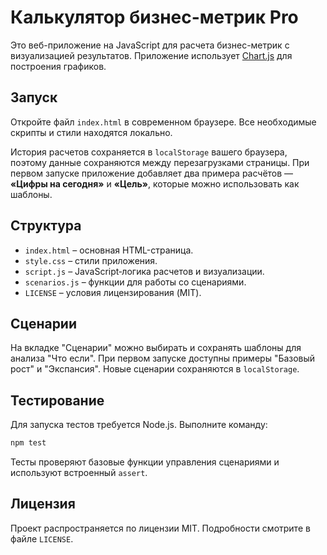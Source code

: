 # Калькулятор бизнес-метрик Pro

Это веб-приложение на JavaScript для расчета бизнес-метрик с визуализацией результатов. Приложение использует [Chart.js](https://www.chartjs.org/) для построения графиков.

## Запуск

Откройте файл `index.html` в современном браузере. Все необходимые скрипты и стили находятся локально.

История расчетов сохраняется в `localStorage` вашего браузера, поэтому данные сохраняются между перезагрузками страницы.
При первом запуске приложение добавляет два примера расчётов — **«Цифры на сегодня»** и **«Цель»**, которые можно использовать как шаблоны.

## Структура

- `index.html` – основная HTML-страница.
- `style.css` – стили приложения.
- `script.js` – JavaScript‑логика расчетов и визуализации.
- `scenarios.js` – функции для работы со сценариями.
- `LICENSE` – условия лицензирования (MIT).

## Сценарии

На вкладке "Сценарии" можно выбирать и сохранять шаблоны для анализа "Что если". При первом запуске доступны примеры "Базовый рост" и "Экспансия". Новые сценарии сохраняются в `localStorage`.


## Тестирование

Для запуска тестов требуется Node.js. Выполните команду:

```bash
npm test
```

Тесты проверяют базовые функции управления сценариями и используют встроенный `assert`.

## Лицензия

Проект распространяется по лицензии MIT. Подробности смотрите в файле `LICENSE`.

